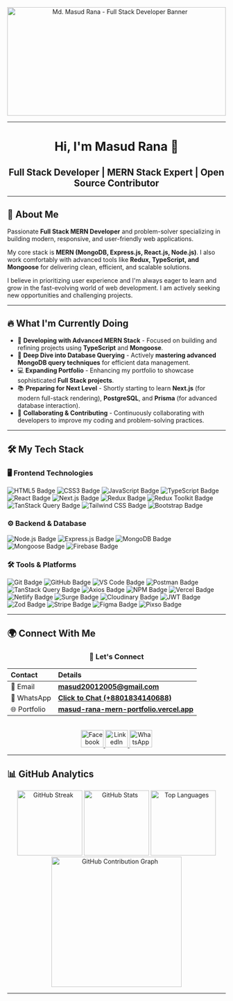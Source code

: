 <div align="center">
  <img height="250" width="100%" src="https://i.ibb.co.com/8n8hQMV4/Github-Banner.png" alt="Md. Masud Rana - Full Stack Developer Banner" />
</div>

---

<h1 align="center">Hi, I'm Masud Rana 👋</h1>
<h2 align="center">Full Stack Developer | MERN Stack Expert | Open Source Contributor</h2>

---

## 🚀 About Me

Passionate **Full Stack MERN Developer** and problem-solver specializing in building modern, responsive, and user-friendly web applications.

My core stack is **MERN (MongoDB, Express.js, React.js, Node.js)**. I also work comfortably with advanced tools like **Redux, TypeScript, and Mongoose** for delivering clean, efficient, and scalable solutions.

I believe in prioritizing user experience and I'm always eager to learn and grow in the fast-evolving world of web development. I am actively seeking new opportunities and challenging projects.

---

## 🔥 What I'm Currently Doing

* 🚀 **Developing with Advanced MERN Stack** - Focused on building and refining projects using **TypeScript** and **Mongoose**.
* 🎯 **Deep Dive into Database Querying** - Actively **mastering advanced MongoDB query techniques** for efficient data management.
* 💻 **Expanding Portfolio** - Enhancing my portfolio to showcase sophisticated **Full Stack projects**.
* 📚 **Preparing for Next Level** - Shortly starting to learn **Next.js** (for modern full-stack rendering), **PostgreSQL**, and **Prisma** (for advanced database interaction).
* 🤝 **Collaborating & Contributing** - Continuously collaborating with developers to improve my coding and problem-solving practices.

---

## 🛠️ My Tech Stack

### 🖥️ Frontend Technologies
<p align="left">
  <img src="https://img.shields.io/badge/HTML5-E34F26?style=for-the-badge&logo=html5&logoColor=white" alt="HTML5 Badge"/>
  <img src="https://img.shields.io/badge/CSS3-1572B6?style=for-the-badge&logo=css3&logoColor=white" alt="CSS3 Badge"/>
  <img src="https://img.shields.io/badge/JavaScript-F7DF1E?style=for-the-badge&logo=javascript&logoColor=black" alt="JavaScript Badge"/>
  <img src="https://img.shields.io/badge/TypeScript-3178C6?style=for-the-badge&logo=typescript&logoColor=white" alt="TypeScript Badge"/>
  <img src="https://img.shields.io/badge/React-61DAFB?style=for-the-badge&logo=react&logoColor=black" alt="React Badge"/>
  <img src="https://img.shields.io/badge/Next.js-000000?style=for-the-badge&logo=next.js&logoColor=white" alt="Next.js Badge"/>
  <img src="https://img.shields.io/badge/Redux-764ABC?style=for-the-badge&logo=redux&logoColor=white" alt="Redux Badge"/>
  <img src="https://img.shields.io/badge/Redux_Toolkit-764ABC?style=for-the-badge&logo=redux&logoColor=white" alt="Redux Toolkit Badge"/>
  <img src="https://img.shields.io/badge/TanStack_Query-FF4154?style=for-the-badge&logo=react-query&logoColor=white" alt="TanStack Query Badge"/>
  <img src="https://img.shields.io/badge/Tailwind_CSS-06B6D4?style=for-the-badge&logo=tailwind-css&logoColor=white" alt="Tailwind CSS Badge"/>
  <img src="https://img.shields.io/badge/Bootstrap-7952B3?style=for-the-badge&logo=bootstrap&logoColor=white" alt="Bootstrap Badge"/>
</p>

### ⚙️ Backend & Database
<p align="left">
  <img src="https://img.shields.io/badge/Node.js-43853D?style=for-the-badge&logo=node.js&logoColor=white" alt="Node.js Badge"/>
  <img src="https://img.shields.io/badge/Express.js-000000?style=for-the-badge&logo=express&logoColor=white" alt="Express.js Badge"/>
  <img src="https://img.shields.io/badge/MongoDB-47A248?style=for-the-badge&logo=mongodb&logoColor=white" alt="MongoDB Badge"/>
  <img src="https://img.shields.io/badge/Mongoose-800000?style=for-the-badge&logo=mongoose&logoColor=white" alt="Mongoose Badge"/>
  <img src="https://img.shields.io/badge/Firebase-FFCA28?style=for-the-badge&logo=firebase&logoColor=black" alt="Firebase Badge"/>
</p>

### 🛠️ Tools & Platforms
<p align="left">
  <img src="https://img.shields.io/badge/Git-F05032?style=for-the-badge&logo=git&logoColor=white" alt="Git Badge"/>
  <img src="https://img.shields.io/badge/GitHub-100000?style=for-the-badge&logo=github&logoColor=white" alt="GitHub Badge"/>
  <img src="https://img.shields.io/badge/VS_Code-007ACC?style=for-the-badge&logo=visual-studio-code&logoColor=white" alt="VS Code Badge"/>
  <img src="https://img.shields.io/badge/Postman-FF6C37?style=for-the-badge&logo=postman&logoColor=white" alt="Postman Badge"/>
  <img src="https://img.shields.io/badge/TanStack_Query-FF4154?style=for-the-badge&logo=react-query&logoColor=white" alt="TanStack Query Badge"/>
  <img src="https://img.shields.io/badge/Axios-5A29E4?style=for-the-badge&logo=axios&logoColor=white" alt="Axios Badge"/>
  <img src="https://img.shields.io/badge/npm-CB3837?style=for-the-badge&logo=npm&logoColor=white" alt="NPM Badge"/>
  <img src="https://img.shields.io/badge/Vercel-000000?style=for-the-badge&logo=vercel&logoColor=white" alt="Vercel Badge"/>
  <img src="https://img.shields.io/badge/Netlify-00C7B7?style=for-the-badge&logo=netlify&logoColor=white" alt="Netlify Badge"/>
  <img src="https://img.shields.io/badge/Surge-00D1FF?style=for-the-badge&logo=surge&logoColor=white" alt="Surge Badge"/>
  <img src="https://img.shields.io/badge/Cloudinary-3448C3?style=for-the-badge&logo=cloudinary&logoColor=white" alt="Cloudinary Badge"/>
  <img src="https://img.shields.io/badge/JWT-000000?style=for-the-badge&logo=json-web-tokens&logoColor=white" alt="JWT Badge"/>
  <img src="https://img.shields.io/badge/Zod-3E67B1?style=for-the-badge&logo=zod&logoColor=white" alt="Zod Badge"/>
  <img src="https://img.shields.io/badge/Stripe-626CD9?style=for-the-badge&logo=stripe&logoColor=white" alt="Stripe Badge"/>
  <img src="https://img.shields.io/badge/Figma-F24E1E?style=for-the-badge&logo=figma&logoColor=white" alt="Figma Badge"/>
  <img src="https://img.shields.io/badge/Pixso-13936F?style=for-the-badge&logo=pixso&logoColor=white" alt="Pixso Badge"/>
</p>

---

## 🌍 Connect With Me

<div align="center">
  <h3>🤝 Let's Connect</h3>
  
  | Contact | Details |
  | :--- | :--- |
  | 📧 Email | **masud20012005@gmail.com** |
  | 📱 WhatsApp | **[Click to Chat (+8801834140688)](https://wa.me/8801834140688)** |
  | 🌐 Portfolio | **[masud-rana-mern-portfolio.vercel.app](https://masud-rana-mern-portfolio.vercel.app)** |
  
  <br>
  <a href="https://www.facebook.com/MasudRana2005" target="_blank">
    <img src="https://raw.githubusercontent.com/maurodesouza/profile-readme-generator/master/src/assets/icons/social/facebook/default.svg" width="52" height="40" alt="Facebook" />
  </a>
  <a href="https://www.linkedin.com/in/masud-rana2005/" target="_blank">
    <img src="https://raw.githubusercontent.com/maurodesouza/profile-readme-generator/master/src/assets/icons/social/linkedin/default.svg" width="52" height="40" alt="LinkedIn" />
  </a>
  <a href="https://wa.me/8801834140688" target="_blank">
    <img src="https://raw.githubusercontent.com/maurodesouza/profile-readme-generator/master/src/assets/icons/social/whatsapp/default.svg" width="52" height="40" alt="WhatsApp" />
  </a>
</div>

---

## 📊 GitHub Analytics

<div align="center">
  <img src="https://nirzak-streak-stats.vercel.app/?user=masud2005&theme=dracula" height="150" alt="GitHub Streak" />
  
  <img src="https://github-readme-stats.vercel.app/api?username=masud2005&show_icons=true&count_private=true&theme=dracula&hide_border=false" height="150" alt="GitHub Stats" />
  
  <img src="https://github-readme-stats.vercel.app/api/top-langs?username=masud2005&layout=compact&theme=blueberry&hide_border=false" height="150" alt="Top Languages" />
  
  <img src="https://github-readme-activity-graph.vercel.app/graph?username=masud2005&theme=react-dark&hide_border=false" height="300" alt="GitHub Contribution Graph" />
</div>

---
